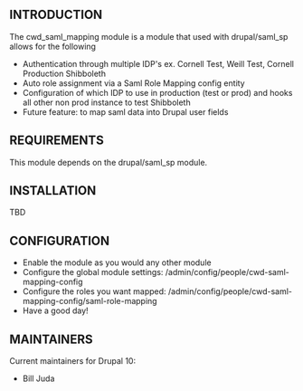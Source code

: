 ## INTRODUCTION

The cwd_saml_mapping module is a module that used with drupal/saml_sp allows for the following

- Authentication through multiple IDP's ex. Cornell Test, Weill Test, Cornell Production Shibboleth
- Auto role assignment via a Saml Role Mapping config entity
- Configuration of which IDP to use in production (test or prod) and hooks all other non prod instance to test Shibboleth
- Future feature: to map saml data into Drupal user fields

## REQUIREMENTS

This module depends on the drupal/saml_sp module.

## INSTALLATION

TBD


## CONFIGURATION
- Enable the module as you would any other module
- Configure the global module settings: /admin/config/people/cwd-saml-mapping-config
- Configure the roles you want mapped: /admin/config/people/cwd-saml-mapping-config/saml-role-mapping
- Have a good day!

## MAINTAINERS

Current maintainers for Drupal 10:

- Bill Juda
